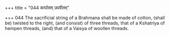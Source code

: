 +++
title = "044 कार्पासम् उपवीतम्"

+++
044	The sacrificial string of a Brahmana shall be made of cotton, (shall be) twisted to the right, (and consist) of three threads, that of a Kshatriya of hempen threads, (and) that of a Vaisya of woollen threads.